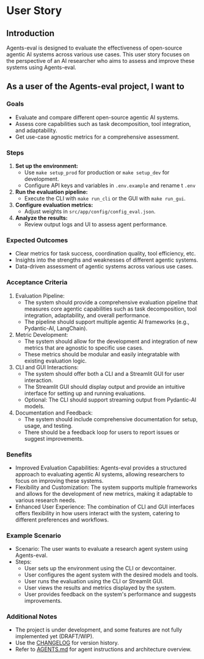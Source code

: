 # User Story

## Introduction

Agents-eval is designed to evaluate the effectiveness of open-source agentic AI systems across various use cases. This user story focuses on the perspective of an AI researcher who aims to assess and improve these systems using Agents-eval.

## As a user of the Agents-eval project, I want to

### Goals

- Evaluate and compare different open-source agentic AI systems.
- Assess core capabilities such as task decomposition, tool integration, and adaptability.
- Get use-case agnostic metrics for a comprehensive assessment.

### Steps

1. **Set up the environment:**
   - Use `make setup_prod` for production or `make setup_dev` for development.
   - Configure API keys and variables in `.env.example` and rename t `.env`
2. **Run the evaluation pipeline:**
   - Execute the CLI with `make run_cli` or the GUI with `make run_gui`.
3. **Configure evaluation metrics:**
   - Adjust weights in `src/app/config/config_eval.json`.
4. **Analyze the results:**
   - Review output logs and UI to assess agent performance.

### Expected Outcomes

- Clear metrics for task success, coordination quality, tool efficiency, etc.
- Insights into the strengths and weaknesses of different agentic systems.
- Data-driven assessment of agentic systems across various use cases.

### Acceptance Criteria

1. Evaluation Pipeline:
   - The system should provide a comprehensive evaluation pipeline that measures core agentic capabilities such as task decomposition, tool integration, adaptability, and overall performance.
   - The pipeline should support multiple agentic AI frameworks (e.g., Pydantic-AI, LangChain).
2. Metric Development:
   - The system should allow for the development and integration of new metrics that are agnostic to specific use cases.
   - These metrics should be modular and easily integratable with existing evaluation logic.
3. CLI and GUI Interactions:
   - The system should offer both a CLI and a Streamlit GUI for user interaction.
   - The Streamlit GUI should display output and provide an intuitive interface for setting up and running evaluations.
   - Optional: The CLI should support streaming output from Pydantic-AI models.
4. Documentation and Feedback:
   - The system should include comprehensive documentation for setup, usage, and testing.
   - There should be a feedback loop for users to report issues or suggest improvements.

### Benefits

- Improved Evaluation Capabilities: Agents-eval provides a structured approach to evaluating agentic AI systems, allowing researchers to focus on improving these systems.
- Flexibility and Customization: The system supports multiple frameworks and allows for the development of new metrics, making it adaptable to various research needs.
- Enhanced User Experience: The combination of CLI and GUI interfaces offers flexibility in how users interact with the system, catering to different preferences and workflows.

### Example Scenario

- Scenario: The user wants to evaluate a research agent system using Agents-eval.
- Steps:
  - User sets up the environment using the CLI or devcontainer.
  - User configures the agent system with the desired models and tools.
  - User runs the evaluation using the CLI or Streamlit GUI.
  - User views the results and metrics displayed by the system.
  - User provides feedback on the system's performance and suggests improvements.

### Additional Notes

- The project is under development, and some features are not fully implemented yet (DRAFT/WIP).
- Use the [CHANGELOG](https://github.com/qte77/Agents-eval/blob/main/CHANGELOG.md) for version history.
- Refer to [AGENTS.md](https://github.com/qte77/Agents-eval/blob/main/AGENTS.md) for agent instructions and architecture overview.
